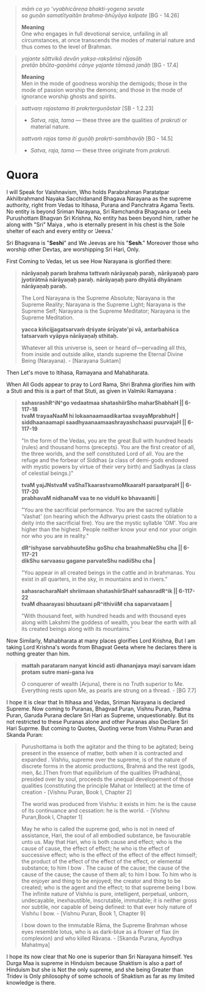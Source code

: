 > _māṁ ca yo ’vyabhicāreṇa bhakti-yogena sevate  
> sa guṇān samatītyaitān brahma-bhūyāya kalpate_ [BG - 14.26]
> 
> **Meaning**  
> One who engages in full devotional service, unfailing in all circumstances, at once transcends the modes of material nature and thus comes to the level of Brahman.

> _yajante sāttvikā devān yakṣa-rakṣāṁsi rājasāḥ  
> pretān bhūta-gaṇāṁś cānye yajante tāmasā janāḥ_ [BG - 17.4]
> 
> **Meaning**  
> Men in the mode of goodness worship the demigods; those in the mode of passion worship the demons; and those in the mode of ignorance worship ghosts and spirits.

> _sattvaṃ rajastama iti prakṛterguṇāstair_ [SB - 1.2.23]  
> - _Satva, raja, tama_ — these three are the qualities of _prakruti_ or material nature.
> 
> _sattvaṁ rajas tama iti guṇāḥ prakṛti-sambhavāḥ_ [BG - 14.5]  
> - _Satva, raja, tama_ — these three originate from _prakruti_.


# Quora
I will Speak for Vaishnavism, Who holds Parabrahman Paratatpar Akhilbrahmand Nayaka Sacchidanand Bhagava Narayana as the supreme authority, right from Vedas to Itihasa, Purana and Panchratra Agama Texts. No entity is beyond Sriman Narayana, Sri Ramchandra Bhagvana or Leela Purushottam Bhagvan Sri Krishna, No entity has been beyond him, rather he along with "Sri" Maiya , who is eternally present in his chest is the Sole shelter of each and every entity or ‘Jeeva.’

Sri Bhagvana is "**Seshi**" and We Jeevas are his "**Sesh**." Moreover those who worship other Devtas, are worshipping Sri Hari, Only.

First Coming to Vedas, let us see How Narayana is glorified there:

> **nārāyaṇaḥ paraṁ brahma tattvaṁ nārāyaṇaḥ paraḥ,**
> **nārāyaṇaḥ paro jyotirātmā nārāyaṇaḥ paraḥ.**
> **nārāyaṇaḥ paro dhyātā dhyānam nārāyaṇaḥ paraḥ.**
> 
> The Lord Narayana is the Supreme Absolute; Narayana is the Supreme Reality; Narayana is the Supreme Light; Narayana is the Supreme Self; Narayana is the Supreme Meditator; Narayana is the Supreme Meditation.
> 
> **yacca kiñcijjagatsarvaṁ dṛśyate śrūyate'pi vā,**
> **antarbahiśca tatsarvaṁ vyāpya nārāyaṇaḥ sthitaḥ.**
> 
> Whatever all this universe is, seen or heard of—pervading all this, from inside and outside alike, stands supreme the Eternal Divine Being (Narayana). - [Narayana Suktam]

Then Let's move to Itihasa, Ramayana and Mahabharata.

When All Gods appear to pray to Lord Rama, Shri Brahma glorifies him with a Stuti and this is a part of that Stuti, as given in Valmiki Ramayana :

> **sahasrashR^iN^go vedaatmaa shatashiirSho maharShabhaH || 6-117-18**  
> **tvaM trayaaNaaM hi lokaanaamaadikartaa svayaMprabhuH |**  
> **siddhaanaamapi saadhyaanaamaashrayashchaasi puurvajaH || 6-117-19**
> 
> "In the form of the Vedas, you are the great Bull with hundred heads (rules) and thousand horns (precepts). You are the first creator of all, the three worlds, and the self constituted Lord of all. You are the refuge and the forbear of Siddhas (a class of demi-gods endowed with mystic powers by virtue of their very birth) and Sadhyas (a class of celestial beings.)"
> 
> **tvaM yajJNstvaM vaShaTkaarastvamoMkaaraH paraatparaH || 6-117-20**  
> **prabhavaM nidhanaM vaa te no viduH ko bhavaaniti |**
> 
> "You are the sacrificial performance. You are the sacred syllable 'Vashat' (on hearing which the Adhvaryu priest casts the oblation to a deity into the sacrificial fire). You are the mystic syllable 'OM'. You are higher than the highest. People neither know your end nor your origin nor who you are in reality."
> 
> **dR^ishyase sarvabhuuteShu goShu cha braahmaNeShu cha || 6-117-21**  
> **dikShu sarvaasu gagane parvateShu nadiiShu cha |**
> 
> "You appear in all created beings in the cattle and in brahmanas. You exist in all quarters, in the sky, in mountains and in rivers."
> 
> **sahasracharaNaH shriimaan shatashiirShaH sahasradR^ik || 6-117-22**  
> **tvaM dhaarayasi bhuutaani pR^ithiviiM cha saparvataam |**
> 
> "With thousand feet, with hundred heads and with thousand eyes along with Lakshmi the goddess of wealth, you bear the earth with all its created beings along with its mountains."

Now Similarly, Mahabharata at many places glorifies Lord Krishna, But I am taking Lord Krishna's words from Bhagvat Geeta where he declares there is nothing greater than him.

> **mattah parataram nanyat**
> **kincid asti dhananjaya**
> **mayi sarvam idam protam**
> **sutre mani-gana iva**
> 
> O conquerer of wealth [Arjuna], there is no Truth superior to Me. Everything rests upon Me, as pearls are strung on a thread. - [BG 7.7]

I hope it is clear that In Itihasa and Vedas, Sriman Narayana is declared Supreme. Now coming to Puranas, Bhagvad Puran, Vishnu Puran, Padma Puran, Garuda Purana declare Sri Hari as Supreme, unquestionably. But its not restricted to these Puranas alone and other Puranas also Declare Sri Hari Suprme. But coming to Quotes, Quoting verse from Vishnu Puran and Skanda Puran:

> Purushottama is both the agitator and the thing to be agitated; being present in the essence of matter, both when it is contracted and expanded . Vishńu, supreme over the supreme, is of the nature of discrete forms in the atomic productions, Brahmá and the rest (gods, men, &c.)Then from that equilibrium of the qualities (Pradhána), presided over by soul, proceeds the unequal developement of those qualities (constituting the principle Mahat or Intellect) at the time of creation - [Vishnu Puran, Book I, Chapter 2]
> 
> The world was produced from Vishńu: it exists in him: he is the cause of its continuance and cessation: he is the world. - [Vishnu Puran,Book I, Chapter 1]
> 
> May he who is called the supreme god, who is not in need of assistance, Hari, the soul of all embodied substance, be favourable unto us. May that Hari, who is both cause and effect; who is the cause of cause, the effect of effect; he who is the effect of successive effect; who is the effect of the effect of the effect himself; the product of the effect of the effect of the effect, or elemental substance; to him I bow . The cause of the cause; the cause of the cause of the cause; the cause of them all; to him I bow. To him who is the enjoyer and thing to be enjoyed; the creator and thing to be created; who is the agent and the effect; to that supreme being I bow. The infinite nature of Vishńu is pure, intelligent, perpetual, unborn, undecayable, inexhaustible, inscrutable, immutable; it is neither gross nor subtile, nor capable of being defined: to that ever holy nature of Vishńu I bow. - [Vishnu Puran, Book 1, Chapter 9]
> 
> I bow down to the immutable Rāma, the Supreme Brahman whose eyes resemble lotus, who is as dark-blue as a flower of flax (in complexion) and who killed Rāvaṇa. - [Skanda Purana, Ayodhya Mahatmya]

I hope its now clear that No one is superior than Sri Narayana himself. Yes Durga Maa is supreme in Hinduism because Shaktism is also a part of Hinduism but she is Not the only supreme, and she being Greater than Tridev is Only philosophy of some schools of Shaktism as far as my limited knowledge is there.